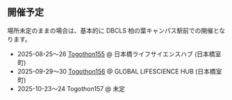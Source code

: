 ## 開催予定

場所未定のままの場合は、基本的に DBCLS 柏の葉キャンパス駅前での開催となります。

* 2025-08-25〜26 [Togothon155](https://github.com/dbcls/Togothon/wiki/Togothon155) @ 日本橋ライフサイエンスハブ (日本橋室町)
* 2025-09-29〜30 [Togothon156](https://github.com/dbcls/Togothon/wiki/Togothon156)  @ GLOBAL LIFESCIENCE HUB (日本橋室町)
* 2025-10-23〜24 Togothon157 @ 未定

